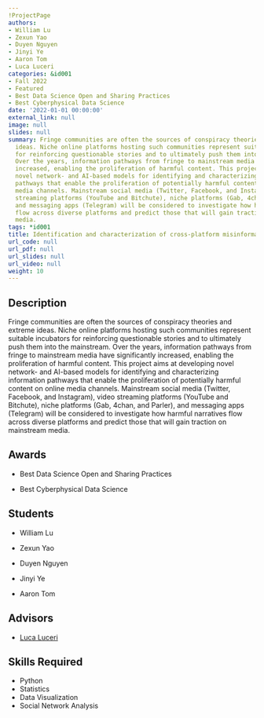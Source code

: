 ```yaml
---
!ProjectPage
authors:
- William Lu
- Zexun Yao
- Duyen Nguyen
- Jinyi Ye
- Aaron Tom
- Luca Luceri
categories: &id001
- Fall 2022
- Featured
- Best Data Science Open and Sharing Practices
- Best Cyberphysical Data Science
date: '2022-01-01 00:00:00'
external_link: null
image: null
slides: null
summary: Fringe communities are often the sources of conspiracy theories and extreme
  ideas. Niche online platforms hosting such communities represent suitable incubators
  for reinforcing questionable stories and to ultimately push them into the mainstream.
  Over the years, information pathways from fringe to mainstream media have significantly
  increased, enabling the proliferation of harmful content. This project aims at developing
  novel network- and AI-based models for identifying and characterizing information
  pathways that enable the proliferation of potentially harmful content on online
  media channels. Mainstream social media (Twitter, Facebook, and Instagram), video
  streaming platforms (YouTube and Bitchute), niche platforms (Gab, 4chan, and Parler),
  and messaging apps (Telegram) will be considered to investigate how harmful narratives
  flow across diverse platforms and predict those that will gain traction on mainstream
  media.
tags: *id001
title: Identification and characterization of cross-platform misinformation diffusion
url_code: null
url_pdf: null
url_slides: null
url_video: null
weight: 10
---
```

## Description

Fringe communities are often the sources of conspiracy theories and extreme ideas. Niche online platforms hosting such communities represent suitable incubators for reinforcing questionable stories and to ultimately push them into the mainstream. Over the years, information pathways from fringe to mainstream media have significantly increased, enabling the proliferation of harmful content. This project aims at developing novel network- and AI-based models for identifying and characterizing information pathways that enable the proliferation of potentially harmful content on online media channels. Mainstream social media (Twitter, Facebook, and Instagram), video streaming platforms (YouTube and Bitchute), niche platforms (Gab, 4chan, and Parler), and messaging apps (Telegram) will be considered to investigate how harmful narratives flow across diverse platforms and predict those that will gain traction on mainstream media.



## Awards
* Best Data Science Open and Sharing Practices

* Best Cyberphysical Data Science





## Students

* William Lu

* Zexun Yao

* Duyen Nguyen

* Jinyi Ye

* Aaron Tom

## Advisors

* [Luca Luceri](../../../author/luca-luceri)

## Skills Required


* Python
* Statistics
* Data Visualization
* Social Network Analysis